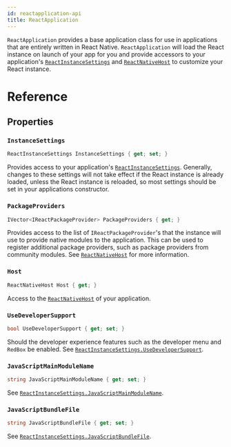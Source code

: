 ```yaml
---
id: reactapplication-api
title: ReactApplication
---
```


`ReactApplication` provides a base application class for use in applications that are entirely written in React Native. `ReactApplication` will load the React instance on launch of your app for you and provide accessors to your application's [`ReactInstanceSettings`](ReactInstanceSettings-api-windows.md) and [`ReactNativeHost`](ReactNativeHost-api-windows.md) to customize your React instance.

# Reference

## Properties

### `InstanceSettings`

```csharp
ReactInstanceSettings InstanceSettings { get; set; }
```

Provides access to your application's [`ReactInstanceSettings`](ReactInstanceSettings-api-windows.md).  Generally, changes to these settings will not take effect if the React instance is already loaded, unless the React instance is reloaded, so most settings should be set in your applications constructor.

### `PackageProviders`

```csharp
IVector<IReactPackageProvider> PackageProviders { get; }
```

Provides access to the list of `IReactPackageProvider`'s that the instance will use to provide native modules to the application. This can be used to register additional package providers, such as package providers from community modules. See [`ReactNativeHost`](ReactNativeHost-api-windows.md) for more information.

### `Host`

```csharp
ReactNativeHost Host { get; }
```

Access to the [`ReactNativeHost`](ReactNativeHost-api-windows.md) of your application.

### `UseDeveloperSupport`

```csharp
bool UseDeveloperSupport { get; set; }
```

Should the developer experience features such as the developer menu and `RedBox` be enabled.  See [`ReactInstanceSettings.UseDeveloperSupport`](ReactInstanceSettings-api-windows.md#usedevelopersupport).


### `JavaScriptMainModuleName`

```csharp
string JavaScriptMainModuleName { get; set; }
```

See [`ReactInstanceSettings.JavaScriptMainModuleName`](ReactInstanceSettings-api-windows.md#javascriptmainmodulename).


### `JavaScriptBundleFile`

```csharp
string JavaScriptBundleFile { get; set; }
```

See [`ReactInstanceSettings.JavaScriptBundleFile`](ReactInstanceSettings-api-windows.md#javascriptbundlefile).

<!-- // Copyright (c) Microsoft Corporation. All rights reserved.
// Licensed under the MIT License.

import "ReactNativeHost.idl";
import "ReactApplicationDelegate.idl";


namespace Microsoft.ReactNative {

  [webhosthidden]
  [default_interface]
  unsealed runtimeclass ReactApplication : XAML_NAMESPACE.Application {
    ReactApplication();

    ReactInstanceSettings InstanceSettings { get; set; };
    IVector<IReactPackageProvider> PackageProviders { get; };
    ReactNativeHost Host { get; };

    Boolean UseDeveloperSupport { get; set; };
    String JavaScriptMainModuleName { get; set; };
    String JavaScriptBundleFile { get; set; };
  }
} // namespace Microsoft.ReactNative
-->


